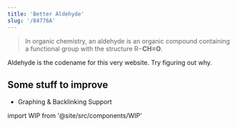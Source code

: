 ```yaml
---
title: 'Better Aldehyde'
slug: '/84776A'
---
```


> In organic chemistry, an aldehyde is an organic compound containing a functional group with the structure R−**CH=O**.

Aldehyde is the codename for this very website.
Try figuring out why.

## Some stuff to improve

- Graphing & Backlinking Support

import WIP from '@site/src/components/WIP'

<WIP />
